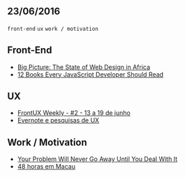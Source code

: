 23/06/2016
----------

`front-end` `ux` `work / motivation` 

## Front-End

- [Big Picture: The State of Web Design in Africa](http://webdesign.tutsplus.com/articles/the-state-of-web-design-in-africa--cms-26756)
- [12 Books Every JavaScript Developer Should Read](https://medium.com/javascript-scene/12-books-every-javascript-developer-should-read-9da76157fb3#.qwreiym9j)

## UX

- [FrontUX Weekly - #2 - 13 a 19 de junho](https://blog.frontux.com/frontux-weekly-2-13-a-19-de-junho-1130678108d5#.tfoq8u6ln)
- [Evernote e pesquisas de UX](https://uxdesign.cc/evernote-e-pesquisas-de-ux-ee65d4166a73#.vlsz4i2oj)

## Work / Motivation 

- [Your Problem Will Never Go Away Until You Deal With It](https://medium.com/@dariusforoux/your-problem-will-never-go-away-until-you-deal-with-it-311cc72792f2#.1z8aqjmvs)
- [48 horas em Macau](http://mundoraiam.com/negao-asiatico-macau/)
